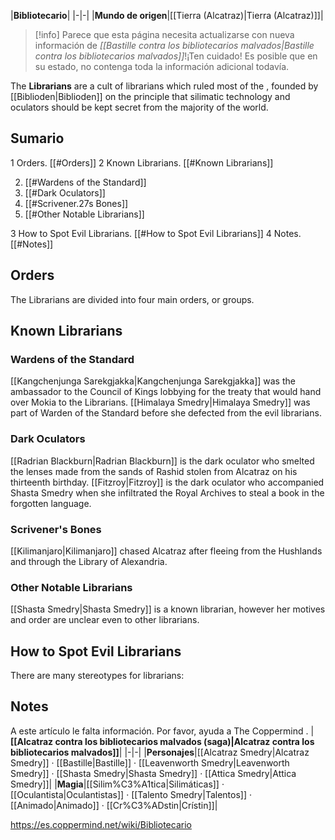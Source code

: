 |**Bibliotecario**|
|-|-|
|**Mundo de origen**|[[Tierra (Alcatraz)\|Tierra (Alcatraz)]]|

> [!info] Parece que esta página necesita actualizarse con nueva información de *[[Bastille contra los bibliotecarios malvados\|Bastille contra los bibliotecarios malvados]]*!¡Ten cuidado! Es posible que en su estado, no contenga toda la información adicional todavía.

The **Librarians** are a cult of librarians which ruled most of the , founded by [[Biblioden\|Biblioden]] on the principle that silimatic technology and oculators should be kept secret from the majority of the world.

## Sumario

1 Orders. [[#Orders]] 
2 Known Librarians. [[#Known Librarians]] 

2. [[#Wardens of the Standard]] 
2. [[#Dark Oculators]] 
2. [[#Scrivener.27s Bones]] 
2. [[#Other Notable Librarians]] 


3 How to Spot Evil Librarians. [[#How to Spot Evil Librarians]] 
4 Notes. [[#Notes]] 


## Orders
The Librarians are divided into four main orders, or groups.


## Known Librarians
### Wardens of the Standard
[[Kangchenjunga Sarekgjakka\|Kangchenjunga Sarekgjakka]] was the ambassador to the Council of Kings lobbying for the treaty that would hand over Mokia to the Librarians.
[[Himalaya Smedry\|Himalaya Smedry]] was part of Warden of the Standard before she defected from the evil librarians.
### Dark Oculators
[[Radrian Blackburn\|Radrian Blackburn]] is the dark oculator who smelted the lenses made from the sands of Rashid stolen from Alcatraz on his thirteenth birthday.
[[Fitzroy\|Fitzroy]] is the dark oculator who accompanied Shasta Smedry when she infiltrated the Royal Archives to steal a book in the forgotten language.
### Scrivener's Bones
[[Kilimanjaro\|Kilimanjaro]] chased Alcatraz after fleeing from the Hushlands and through the Library of Alexandria.
### Other Notable Librarians
[[Shasta Smedry\|Shasta Smedry]] is a known librarian, however her motives and order are unclear even to other librarians.

## How to Spot Evil Librarians
There are many stereotypes for librarians:


## Notes

A este artículo le falta información. Por favor, ayuda a The Coppermind .
|**[[Alcatraz contra los bibliotecarios malvados (saga)\|Alcatraz contra los bibliotecarios malvados]]**|
|-|-|
|**Personajes**|[[Alcatraz Smedry\|Alcatraz Smedry]] · [[Bastille\|Bastille]] · [[Leavenworth Smedry\|Leavenworth Smedry]] · [[Shasta Smedry\|Shasta Smedry]] · [[Attica Smedry\|Attica Smedry]]|
|**Magia**|[[Silim%C3%A1tica\|Silimáticas]] · [[Oculantista\|Oculantistas]] · [[Talento Smedry\|Talentos]] · [[Animado\|Animado]] · [[Cr%C3%ADstin\|Crístin]]|



https://es.coppermind.net/wiki/Bibliotecario